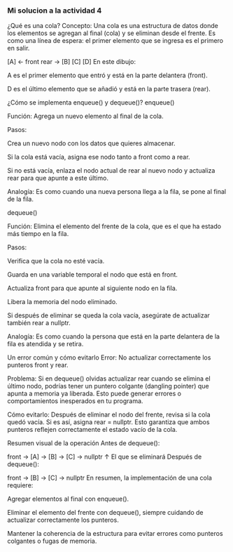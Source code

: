 ### Mi solucion a la actividad 4

¿Qué es una cola?
Concepto:
Una cola es una estructura de datos donde los elementos se agregan al final (cola) y se eliminan desde el frente. Es como una línea de espera: el primer elemento que se ingresa es el primero en salir.

  [A] <- front      rear -> [B] [C] [D]
En este dibujo:

A es el primer elemento que entró y está en la parte delantera (front).

D es el último elemento que se añadió y está en la parte trasera (rear).

¿Cómo se implementa enqueue() y dequeue()?
enqueue()

Función: Agrega un nuevo elemento al final de la cola.

Pasos:

Crea un nuevo nodo con los datos que quieres almacenar.

Si la cola está vacía, asigna ese nodo tanto a front como a rear.

Si no está vacía, enlaza el nodo actual de rear al nuevo nodo y actualiza rear para que apunte a este último.

Analogía: Es como cuando una nueva persona llega a la fila, se pone al final de la fila.

dequeue()

Función: Elimina el elemento del frente de la cola, que es el que ha estado más tiempo en la fila.

Pasos:

Verifica que la cola no esté vacía.

Guarda en una variable temporal el nodo que está en front.

Actualiza front para que apunte al siguiente nodo en la fila.

Libera la memoria del nodo eliminado.

Si después de eliminar se queda la cola vacía, asegúrate de actualizar también rear a nullptr.

Analogía: Es como cuando la persona que está en la parte delantera de la fila es atendida y se retira.

Un error común y cómo evitarlo
Error:
No actualizar correctamente los punteros front y rear.

Problema:
Si en dequeue() olvidas actualizar rear cuando se elimina el último nodo, podrías tener un puntero colgante (dangling pointer) que apunta a memoria ya liberada. Esto puede generar errores o comportamientos inesperados en tu programa.

Cómo evitarlo:
Después de eliminar el nodo del frente, revisa si la cola quedó vacía. Si es así, asigna rear = nullptr. Esto garantiza que ambos punteros reflejen correctamente el estado vacío de la cola.

Resumen visual de la operación
Antes de dequeue():


front -> [A] -> [B] -> [C] -> nullptr
         ↑
        El que se eliminará
Después de dequeue():


front -> [B] -> [C] -> nullptr
En resumen, la implementación de una cola requiere:

Agregar elementos al final con enqueue().

Eliminar el elemento del frente con dequeue(), siempre cuidando de actualizar correctamente los punteros.

Mantener la coherencia de la estructura para evitar errores como punteros colgantes o fugas de memoria.
